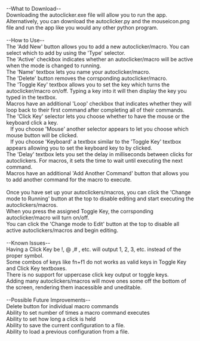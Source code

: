 --What to Download--<br/>
Downloading the autoclicker.exe file will allow you to run the app. Alternatively, you can download the autoclicker.py and the mouseicon.png file and run the app like you would any other python program.<br/>
<br/>
--How to Use--<br/>
The 'Add New' button allows you to add a new autoclicker/macro. You can select which to add by using the 'Type' selector.<br/>
The 'Active' checkbox indicates whether an autoclicker/macro will be active when the mode is changed to running.<br/>
The 'Name' textbox lets you name your autoclicker/macro.<br/>
The 'Delete' button removes the corrsponding autoclicker/macro.<br/>
The 'Toggle Key' textbox allows you to set the key which turns the autoclicker/macro on/off. Typing a key into it will then display the key you typed in the textbox.<br/>
Macros have an additional 'Loop' checkbox that indicates whether they will loop back to their first command after completing all of their commands.<br/>
The 'Click Key' selector lets you choose whether to have the mouse or the keyboard click a key.<br/>
&ensp;  If you choose 'Mouse' another selector appears to let you choose which mouse button will be clicked.<br/>
&ensp;  If you choose 'Keyboard' a textbox similar to the 'Toggle Key' textbox appears allowing you to set the keyboard key to by clicked.<br/>
The 'Delay' textbox lets you set the delay in milliseconds between clicks for autoclickers. For macros, it sets the time to wait until executing the next command.<br/>
Macros have an additional 'Add Another Command' button that allows you to add another command for the macro to execute.<br/>
<br/>
Once you have set up your autoclickers/macros, you can click the 'Change mode to Running' button at the top to disable editing and start executing the autoclickers/macros.<br/>
When you press the assigned Toggle Key, the corrsponding autoclicker/macro will turn on/off.<br/>
You can click the 'Change mode to Edit' button at the top to disable all active autoclickers/macros and begin editing.<br/>
<br/>
--Known Issues--<br/>
Having a Click Key be !, @ ,# , etc. will output 1, 2, 3, etc. instead of the proper symbol.<br/>
Some combos of keys like fn+f1 do not works as valid keys in Toggle Key and Click Key textboxes.<br/>
There is no support for uppercase click key output or toggle keys.<br/>
Adding many autoclickers/macros will move ones some off the bottom of the screen, rendering them inacessible and uneditable.<br/>
<br/>
--Possible Future Improvements--<br/>
Delete button for individual macro commands<br/>
Ability to set number of times a macro command executes<br/>
Ability to set how long a click is held<br/>
Ability to save the current configuration to a file.<br/>
Ability to load a previous configuration from a file.<br/>
